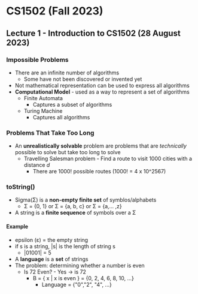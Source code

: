 # CS1502 (Fall 2023)

## Lecture 1 - Introduction to CS1502 (28 August 2023) 

### Impossible Problems
* There are an infinite number of algorithms
  * Some have not been discovered or invented yet
* Not mathematical representation can be used to express all algorithms  
* **Computational Model** - used as a way to represent a set of algorithms
  * Finite Automata
    * Captures a subset of algorithms
  * Turing Machine
    * Captures all algorithms
   
### Problems That Take Too Long
* An **unrealistically solvable** problem are problems that are *technically* possible to solve but take too long to solve
  * Travelling Salesman problem - Find a route to visit 1000 cities with a distance *d*
    * There are 1000! possible routes (1000! = 4 x 10^2567)

### toString()
* Sigma(Σ) is a **non-empty finite set** of symblos/alphabets
  * Σ = {0, 1} or Σ = {a, b, c} or Σ = {a,... ,z}
* A string is a **finite sequence** of symbols over a Σ

#### Example
* epsilon (ε) = the empty string
* if s is a string, |s| is the length of string s
  * |01001| = 5
* A **language** is a **set** of strings
* The problem: determining whether a number is even
  * Is 72 Even? - Yes -> is 72
    * B = { x | x is even }     = {0, 2, 4, 6, 8, 10, ...}
      * Language = {"0","2", "4", ...} 
